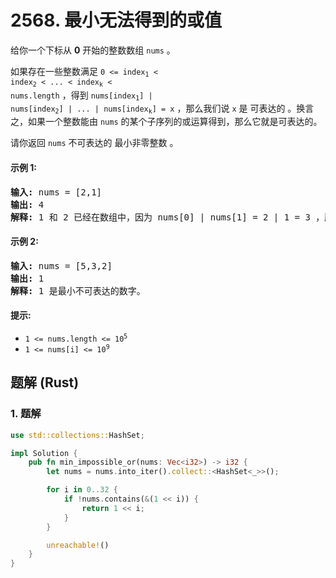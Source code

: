 # 2568. 最小无法得到的或值
给你一个下标从 **0** 开始的整数数组 `nums` 。

如果存在一些整数满足 <code>0 <= index<sub>1</sub> < index<sub>2</sub> < ... < index<sub>k</sub> < nums.length</code> ，得到 <code>nums[index<sub>1</sub>] | nums[index<sub>2</sub>] | ... | nums[index<sub>k</sub>] = x</code> ，那么我们说 `x` 是 可表达的 。换言之，如果一个整数能由 `nums` 的某个子序列的或运算得到，那么它就是可表达的。

请你返回 `nums` 不可表达的 最小非零整数 。

#### 示例 1:
<pre>
<strong>输入:</strong> nums = [2,1]
<strong>输出:</strong> 4
<strong>解释:</strong> 1 和 2 已经在数组中，因为 nums[0] | nums[1] = 2 | 1 = 3 ，所以 3 是可表达的。由于 4 是不可表达的，所以我们返回 4 。
</pre>

#### 示例 2:
<pre>
<strong>输入:</strong> nums = [5,3,2]
<strong>输出:</strong> 1
<strong>解释:</strong> 1 是最小不可表达的数字。
</pre>

#### 提示:
* <code>1 <= nums.length <= 10<sup>5</sup></code>
* <code>1 <= nums[i] <= 10<sup>9</sup></code>

## 题解 (Rust)

### 1. 题解
```Rust
use std::collections::HashSet;

impl Solution {
    pub fn min_impossible_or(nums: Vec<i32>) -> i32 {
        let nums = nums.into_iter().collect::<HashSet<_>>();

        for i in 0..32 {
            if !nums.contains(&(1 << i)) {
                return 1 << i;
            }
        }

        unreachable!()
    }
}
```
